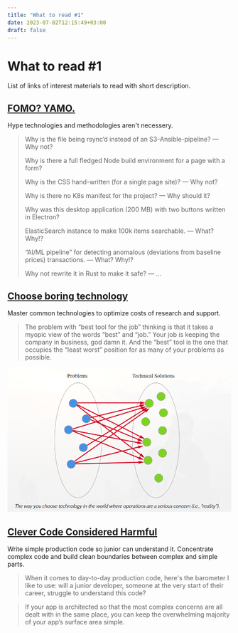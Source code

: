 ```yaml
---
title: "What to read #1"
date: 2023-07-02T12:15:49+03:00
draft: false
---
```


# What to read #1
List of links of interest materials to read with short description.


## [FOMO? YAMO.](https://nadh.in/blog/fomo-yamo/)
Hype technologies and methodologies aren't necessery.

> Why is the file being rsync’d instead of an S3-Ansible-pipeline? — Why not?
> 
> Why is there a full fledged Node build environment for a page with a form?
> 
> Why is the CSS hand-written (for a single page site)? — Why not?
> 
> Why is there no K8s manifest for the project? — Why should it?
> 
> Why was this desktop application (200 MB) with two buttons written in Electron?
> 
> ElasticSearch instance to make 100k items searchable. — What? Why!?
> 
> “AI/ML pipeline” for detecting anomalous (deviations from baseline prices) transactions. — What? Why!?
> 
> Why not rewrite it in Rust to make it safe? — …


## [Choose boring technology](https://mcfunley.com/choose-boring-technology)
Master common technologies to optimize costs of research and support.

> The problem with “best tool for the job” thinking is that it takes a myopic view of the words “best” and “job.” Your job is keeping the company in business, god damn it. And the “best” tool is the one that occupies the “least worst” position for as many of your problems as possible.

![Problems vs. Technical Solutions](/images/problems-vs-technical-solutions.png)


## [Clever Code Considered Harmful](https://www.joshwcomeau.com/career/clever-code-considered-harmful/)
Write simple production code so junior can understand it. Concentrate complex code and build clean boundaries between complex and simple parts.

> When it comes to day-to-day production code, here's the barometer I like to use: will a junior developer, someone at the very start of their career, struggle to understand this code?

> If your app is architected so that the most complex concerns are all dealt with in the same place, you can keep the overwhelming majority of your app’s surface area simple.